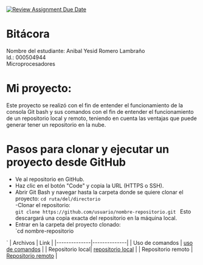 [![Review Assignment Due Date](https://classroom.github.com/assets/deadline-readme-button-22041afd0340ce965d47ae6ef1cefeee28c7c493a6346c4f15d667ab976d596c.svg)](https://classroom.github.com/a/_svqiCDi)
# Bitácora
Nombre del estudiante:  Anibal Yesid Romero  Lambraño  
Id.: 000504944  
Microprocesadores   
# Mi proyecto:  
Este proyecto se realizó con el fin de entender el funcionamiento de la consola Git bash y sus comandos con el fin de entender el funcionamiento de un repositorio local y remoto, teniendo en cuenta las ventajas que puede generar tener un repositorio en la nube.

# Pasos para clonar y ejecutar un proyecto desde GitHub

- Ve al repositorio en GitHub.  
- Haz clic en el botón "Code" y copia la URL (HTTPS o SSH).
- Abrir Git Bash y navegar hasta la carpeta donde se quiere clonar el proyecto:
 `cd ruta/del/directorio`   
-Clonar el repositorio:  
 `git clone https://github.com/usuario/nombre-repositorio.git
`  Esto descargará una copia exacta del repositorio en la máquina local.
-    Entrar en la carpeta del proyecto clonado:  
 `cd nombre-repositorio  

`
| Archivos |  Link |
|--------------|--------------|
| Uso de comandos | [uso de comandos](uso_consola.md)  |
| Repositorio local| [repositorio local](repositorio-local.md) |
| Repositorio remoto | [Repositorio remoto](repositorio_remoto.md)  |
    


 



